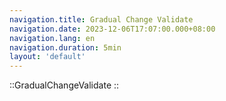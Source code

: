```yaml
---
navigation.title: Gradual Change Validate
navigation.date: 2023-12-06T17:07:00.000+08:00
navigation.lang: en
navigation.duration: 5min
layout: 'default'
---
```


::GradualChangeValidate
::
